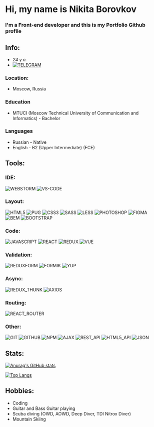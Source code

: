# Hi, my name is **Nikita Borovkov**
### I'm a Front-end developer and this is my Portfolio Github profile

## Info:
- *24 y.o.*
- [![TELEGRAM](https://img.shields.io/badge/-TELEGRAM-%23333333?style=for-the-badge&logo=TELEGRAM)](https://t.me/nick_borovkov)
### Location:
- Moscow, Russia
### Education
- MTUCI (Moscow Technical University of Communication and Informatics) - Bachelor
### Languages
- Russian - Native
- English - B2 (Upper Intermediate) (FCE)

## Tools:

### IDE:
![WEBSTORM](https://img.shields.io/badge/-WEBSTORM-%23333333?style=for-the-badge&logo=WEBSTORM) 
![VS-CODE](https://img.shields.io/badge/-VSCODE-%23333333?style=for-the-badge&logo=VSCODE)

### Layout:
![HTML5](https://img.shields.io/badge/-HTML5-%23333333?style=for-the-badge&logo=HTML5) 
![PUG](https://img.shields.io/badge/-PUG-%23333333?style=for-the-badge&logo=PUG) 
![CSS3](https://img.shields.io/badge/-CSS3-%23333333?style=for-the-badge&logo=CSS3)
![SASS](https://img.shields.io/badge/-SASS-%23333333?style=for-the-badge&logo=SASS)
![LESS](https://img.shields.io/badge/-LESS-%23333333?style=for-the-badge&logo=LESS)
![PHOTOSHOP](https://img.shields.io/badge/-PHOTOSHOP-%23333333?style=for-the-badge&logo=PHOTOSHOP)
![FIGMA](https://img.shields.io/badge/-FIGMA-%23333333?style=for-the-badge&logo=FIGMA)
![BEM](https://img.shields.io/badge/-BEM-%23333333?style=for-the-badge&logo=BEM)
![BOOTSTRAP](https://img.shields.io/badge/-BOOTSTRAP-%23333333?style=for-the-badge&logo=BOOTSTRAP)
<!--![POST_CSS](https://img.shields.io/badge/-POST_CSS-%23333333?style=for-the-badge&logo=POST_CSS)-->
<!--![STYLUS](https://img.shields.io/badge/-STYLUS-%23333333?style=for-the-badge&logo=STYLUS)-->
<!--![MATERIAL_UI](https://img.shields.io/badge/-MATERIAL_UI-%23333333?style=for-the-badge&logo=MATERIAL_UI)-->
<!--![ANT_DESIGN](https://img.shields.io/badge/-ANT_DESIGN-%23333333?style=for-the-badge&logo=ANT_DESIGN)-->
<!--![VUETIFY](https://img.shields.io/badge/-VUETIFY-%23333333?style=for-the-badge&logo=VUETIFY)-->
<!--![QUASAR](https://img.shields.io/badge/-QUASAR-%23333333?style=for-the-badge&logo=QUASAR)-->

### Code:
![JAVASCRIPT](https://img.shields.io/badge/-JAVASCRIPT-%23333333?style=for-the-badge&logo=JAVASCRIPT)
![REACT](https://img.shields.io/badge/-REACT-%23333333?style=for-the-badge&logo=REACT)
![REDUX](https://img.shields.io/badge/-REDUX-%23333333?style=for-the-badge&logo=REDUX)
![VUE](https://img.shields.io/badge/-VUE-%23333333?style=for-the-badge&logo=VUE)
<!--![TYPESCRIPT](https://img.shields.io/badge/-TYPESCRIPT-%23333333?style=for-the-badge&logo=TYPESCRIPT)-->
<!--![REDUX_TOOLKIT](https://img.shields.io/badge/-REDUX_TOOLKIT-%23333333?style=for-the-badge&logo=REDUX_TOOLKIT)-->
<!--![APOLLO_GRAPHQL](https://img.shields.io/badge/-APOLLO_GRAPHQL-%23333333?style=for-the-badge&logo=APOLLO_GRAPHQL)-->
<!--![VUEX](https://img.shields.io/badge/-VUEX-%23333333?style=for-the-badge&logo=VUEX)-->

### Validation: 
![REDUXFORM](https://img.shields.io/badge/-REDUX_FORM-%23333333?style=for-the-badge&logo=REDUXFORM)
![FORMIK](https://img.shields.io/badge/-FORMIK-%23333333?style=for-the-badge&logo=FORMIK)
![YUP](https://img.shields.io/badge/-YUP-%23333333?style=for-the-badge&logo=YUP)
<!--![VUELIDATE](https://img.shields.io/badge/-VUELIDATE-%23333333?style=for-the-badge&logo=VUELIDATE)-->

### Async:
![REDUX_THUNK](https://img.shields.io/badge/-REDUX_THUNK-%23333333?style=for-the-badge&logo=REDUX_THUNK)
![AXIOS](https://img.shields.io/badge/-AXIOS-%23333333?style=for-the-badge&logo=AXIOS)
<!--![REDUX_SAGA](https://img.shields.io/badge/-REDUX_SAGA-%23333333?style=for-the-badge&logo=REDUX_SAGA)-->
<!--![WEBSOCKET](https://img.shields.io/badge/-WEBSOCKET-%23333333?style=for-the-badge&logo=WEBSOCKET)-->
<!--![VUE_RESOURCE](https://img.shields.io/badge/-VUE_RESOURCE-%23333333?style=for-the-badge&logo=VUE_RESOURCE)-->

### Routing:
![REACT_ROUTER](https://img.shields.io/badge/-REACT_ROUTER-%23333333?style=for-the-badge&logo=REACT_ROUTER)
<!--![VUE_ROUTER](https://img.shields.io/badge/-VUE_ROUTER-%23333333?style=for-the-badge&logo=VUE_ROUTER)-->

### Other:
![GIT](https://img.shields.io/badge/-GIT-%23333333?style=for-the-badge&logo=GIT)
![GITHUB](https://img.shields.io/badge/-GITHUB-%23333333?style=for-the-badge&logo=GITHUB)
![NPM](https://img.shields.io/badge/-NPM-%23333333?style=for-the-badge&logo=NPM)
![AJAX](https://img.shields.io/badge/-AJAX-%23333333?style=for-the-badge&logo=AJAX)
![REST_API](https://img.shields.io/badge/-REST_API-%23333333?style=for-the-badge&logo=REST_API)
![HTML5_API](https://img.shields.io/badge/-HTML5_API-%23333333?style=for-the-badge&logo=HTML5_API)
![JSON](https://img.shields.io/badge/-JSON-%23333333?style=for-the-badge&logo=JSON)

<!--### SSR:-->
<!--![NEXT](https://img.shields.io/badge/-NEXT-%23333333?style=for-the-badge&logo=NEXT)-->
<!--![NUXT](https://img.shields.io/badge/-NUXT-%23333333?style=for-the-badge&logo=NUXT)-->

<!--### Testing:-->
<!--![JEST](https://img.shields.io/badge/-JEST-%23333333?style=for-the-badge&logo=JEST)-->
<!--![REACT_TESTING_LIBRARY](https://img.shields.io/badge/-REACT_TESTING_LIBRARY-%23333333?style=for-the-badge&logo=REACT_TESTING_LIBRARY)-->
<!--![VUE_TESTING_LIBRARY](https://img.shields.io/badge/-VUE_TESTING_LIBRARY-%23333333?style=for-the-badge&logo=VUE_TESTING_LIBRARY)-->
<!--![ENZYME](https://img.shields.io/badge/-ENZYME-%23333333?style=for-the-badge&logo=ENZYME)-->

<!--### Modules bundle:-->
<!--![WEBPACK](https://img.shields.io/badge/-WEBPACK-%23333333?style=for-the-badge&logo=WEBPACK)-->
<!--![GULP](https://img.shields.io/badge/-GULP-%23333333?style=for-the-badge&logo=GULP)-->

<!--### For fun:-->
<!--![WORDPRESS](https://img.shields.io/badge/-WORDPRESS-%23333333?style=for-the-badge&logo=WORDPRESS)-->
<!--![JOOMLA](https://img.shields.io/badge/-JOOMLA-%23333333?style=for-the-badge&logo=JOOMLA)-->


## Stats:
[![Anurag's GitHub stats](https://github-readme-stats.vercel.app/api?username=Nickborovkov&show_icons=true&theme=react)](https://github.com/anuraghazra/github-readme-stats)

[![Top Langs](https://github-readme-stats.vercel.app/api/top-langs/?username=Nickborovkov&theme=react)](https://github.com/anuraghazra/github-readme-stats)

## Hobbies:
- Coding
- Guitar and Bass Guitar playing
- Scuba diving (OWD, AOWD, Deep Diver, TDI Nitrox Diver)
- Mountain Skiing
